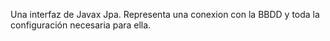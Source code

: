 Una interfaz de Javax Jpa. Representa una conexion con la BBDD y toda la configuración necesaria para ella.